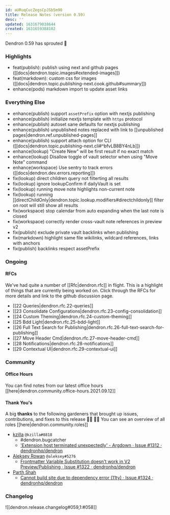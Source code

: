 ```yaml
---
id: aURuqCucZegsCpJSb5m90
title: Release Notes (version 0.59)
desc: ''
updated: 1631679038644
created: 1631659388102
---
```


Dendron 0.59 has sprouted  🌱

### Highlights
- feat(publish): publish using next and github pages ([[docs|dendron.topic.images#extended-images]])
- feat(markdown): custom css for images ([[docs|dendron.topic.publishing-next.cook.github#summary]])
- enhance(pods) markdown import to update asset links

### Everything Else
- enhance(publish) support `assetPrefix` option with nextjs publishing
- enhance(publish) initialize nextjs template with `https` protocol 
- enhance(publish) autoset sane defaults for nextjs publishing
- enhance(publish) unpublished notes replaced with link to [[unpublished pages|dendron.ref.unpublished-pages]]
- enhance(publish) support attach option for CLI ([[docs|dendron.topic.publishing-next.cli#^bfvLB8BY4nLb]])
- enhance(lookup) "Create New" will be first result if no exact match
- enhance(lookup) Disallow toggle of vault selector when using "Move Note" command
- enhance(workspace) Use sentry to track errors  ([[docs|dendron.dev.errors.reporting]])
- fix(lookup) direct children query not filterting all results
- fix(lookup) ignore lookupConfirm if dailyVault is set
- fix(lookup) running move note highlights non-current note
- fix(lookup) running [[directChildOnly|dendron.topic.lookup.modifiers#directchildonly]] filter on root will still show all results
- fix(workspace) stop calendar from auto expanding when the last note is closed 
- fix(workspace) correctly render cross-vault note references in preview v2 
- fix(publish) exclude private vault backlinks when publishing
- fix(markdown) highlight same file wikilinks, wildcard references, links with anchors 
- fix(publish) backlinks respect assetPrefix

### Ongoing 

#### RFCs

We've had quite a number of [[Rfc|dendron.rfc]] in flight. This is a highlight of things that are currently being worked on. Click through the RFCs for more details and link to the github discussion page.

- [[22 Queries|dendron.rfc.22-queries]]
- [[23 Consolidate Configurations|dendron.rfc.23-config-consolidation]]
- [[24 Custom Theming|dendron.rfc.24-custom-theming]]
- [[25 Bdd Light|dendron.rfc.25-bdd-light]]
- [[26 Full Text Search for Publishing|dendron.rfc.26-full-text-search-for-publishing]]
- [[27 Move Header Cmd|dendron.rfc.27-move-header-cmd]]
- [[28 Notifications|dendron.rfc.28-notifications]]
- [[29 Contextual UI|dendron.rfc.29-contextual-ui]]

### Community
#### Office Hours

You can find notes from our latest office hours [[here|dendron.community.office-hours.2021.09.12]]

#### Thank You's

A big **thanks** to the following gardeners that brought up issues, contributions, and fixes to this release :man_farmer: :woman_farmer: 
You can see an overview of all roles [[here|dendron.community.roles]]

- [kzilla](https://github.com/dendronhq/dendron/issues/1312) `@kzilla#8818`
    - #dendron.bugcatcher
    - ['Extension host terminated unexpectedly' - Argdown · Issue #1312 · dendronhq/dendron](https://github.com/dendronhq/dendron/issues/1312)
- [Aleksey Rowan](https://github.com/aleksey-rowan) `@aleksey#5276`
    - [Frontmatter Variable Substitution doesn't work in V2 Preview/Publishing · Issue #1322 · dendronhq/dendron](https://github.com/dendronhq/dendron/issues/1322)
- [Parth Shah](https://github.com/parthmshah1302)
    - [Cannot build site due to dependency error (11ty)  · Issue #1324 · dendronhq/dendron](https://github.com/dendronhq/dendron/issues/1324)


### Changelog
![[dendron.release.changelog#059,1:#058]]


